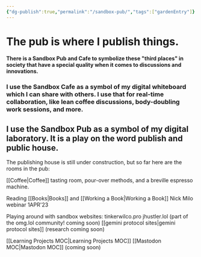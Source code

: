 ```yaml
---
{"dg-publish":true,"permalink":"/sandbox-pub/","tags":["gardenEntry"]}
---
```



# The pub is where I publish things.
#### There is a Sandbox Pub and Cafe to symbolize these "third places" in society that have a special quality when it comes to discussions and innovations.
### I use the Sandbox Cafe as a symbol of my digital whiteboard which I can share with others. I use that for real-time collaboration, like lean coffee discussions, body-doubling work sessions, and more.
## I use the Sandbox Pub as a symbol of my digital laboratory. It is a play on the word publish and public house. 

The publishing house is still under construction, but so far here are the rooms in the pub:

[[Coffee\|Coffee]] tasting room, pour-over methods, and a breville espresso machine.

Reading [[Books\|Books]] and [[Working a Book\|Working a Book]] Nick Milo webinar 1APR'23

Playing around with sandbox websites:
tinkerwilco.pro
jhustler.lol (part of the omg.lol community! coming soon)
[[gemini protocol sites\|gemini protocol sites]] (research coming soon)

[[Learning Projects MOC\|Learning Projects MOC]]
[[Mastodon MOC\|Mastodon MOC]] (coming soon)